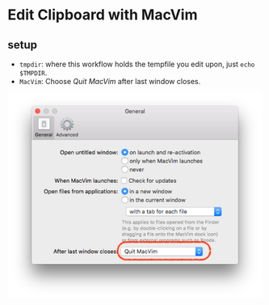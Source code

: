 # Edit Clipboard with MacVim

## setup

- `tmpdir`: where this workflow holds the tempfile you edit upon, just `echo $TMPDIR`.
- `MacVim`: Choose *Quit MacVim* after last window closes.

![](./mvim_settings.png)
